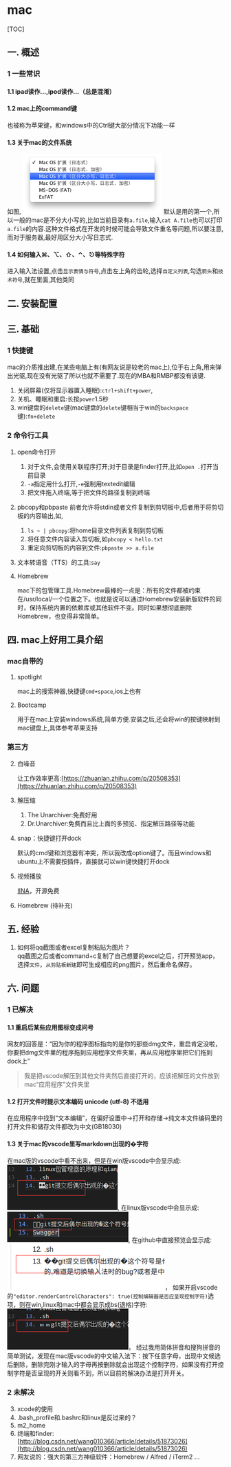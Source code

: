 # mac
[TOC]
## 一. 概述
### 1 一些常识
#### 1.1 ipad读作...,ipod读作...（总是混淆）
#### 1.2 mac上的command键
也被称为苹果键，和windows中的Ctrl键大部分情况下功能一样
#### 1.3 关于mac的文件系统
如图,
![](../picture/mac/0-4-fileSys.png)
默认是用的第一个,所以一般的mac是不分大小写的,比如当前目录有`a.file`,输入`cat A.file`也可以打印`a.file`的内容.这种文件格式在开发的时候可能会导致文件重名等问题,所以要注意,而对于服务器,最好用区分大小写日志式.
#### 1.4 如何输入⌘、⌥、⇧、⌃、⎋等特殊字符
进入输入法设置,点击`显示表情与符号`,点击左上角的齿轮,选择`自定义列表`,勾选`箭头`和`技术符号`,就在里面,其他类同
## 二. 安装配置
## 三. 基础
### 1 快捷键
mac的介质推出建,在某些电脑上有(有网友说是较老的mac上),位于右上角,用来弹出光驱,现在没有光驱了所以也就不需要了.现在的MBA和RMBP都没有该键.
1. 关闭屏幕(仅将显示器置入睡眠):`ctrl+shift+power`,
2. 关机、睡眠和重启:长按`power`1.5秒
3. win键盘的`delete`键(mac键盘的`delete`键相当于win的`backspace`键):`fn+delete`
### 2 命令行工具
1. open命令打开
    1. 对于文件,会使用关联程序打开;对于目录是finder打开,比如`open .`打开当前目录
    2. `-a`指定用什么打开,`-e`强制用textedit编辑
    3. 把文件拖入终端,等于把文件的路径复制到终端
2. pbcopy和pbpaste
    前者允许将stdin或者文件复制到剪切板中,后者用于将剪切板的内容输出,如,
    1. `ls ~ | pbcopy`:将home目录文件列表复制到剪切板
    2. 将任意文件内容读入剪切板,如`pbcopy < hello.txt`
    3. 重定向剪切板的内容到文件:`pbpaste >> a.file`
3. 文本转语音（TTS）的工具:`say`
4. Homebrew

    mac下的包管理工具.Homebrew最棒的一点是：所有的文件都被约束在/usr/local/一个位置之下。也就是说可以通过Homebrew安装新版软件的同时，保持系统内置的依赖库或其他软件不变。同时如果想彻底删除Homebrew，也变得非常简单。
## 四. mac上好用工具介绍
### mac自带的
1. spotlight

    mac上的搜索神器,快捷键`cmd+space`,ios上也有
2. Bootcamp

    用于在mac上安装windows系统,简单方便.安装之后,还会将win的按键映射到mac键盘上,具体参考苹果支持
### 第三方
2. 白噪音
    
    让工作效率更高:[https://zhuanlan.zhihu.com/p/20508353](https://zhuanlan.zhihu.com/p/20508353)
3. 解压缩
    1. The Unarchiver:免费好用
    2. Dr.Unarchiver:免费而且比上面的多预览、指定解压路径等功能
4. snap：快捷键打开dock

    默认的cmd键和浏览器有冲突，所以我改成option键了。而且windows和ubuntu上不需要按插件，直接就可以win键快捷打开dock
5. 视频播放

    [IINA](https://lhc70000.github.io/iina/zh-cn/)，开源免费
6. Homebrew (待补充)

## 五. 经验
1. 如何将qq截图或者excel复制粘贴为图片？  
qq截图之后或者command+c复制了自己想要的excel之后，打开预览app，选择`文件`，`从剪贴板新建`即可生成相应的png图片，然后重命名保存。
## 六. 问题
### 1 已解决
#### 1.1 重启后某些应用图标变成问号  
网友的回答是：“因为你的程序图标指向的是你的那些dmg文件，重启肯定没啦，你要把dmg文件里的程序拖到应用程序文件夹里，再从应用程序里把它们拖到dock上”
>我是把vscode解压到其他文件夹然后直接打开的，应该把解压的文件放到mac“应用程序”文件夹里
#### 1.2 打开文件时提示文本编码 unicode (utf-8) 不适用
在应用程序中找到“文本编辑”，在偏好设置中->打开和存储->纯文本文件编码里的打开文件和储存文件都改为中文(GB18030)
#### 1.3 关于mac的vscode里写markdown出现的�字符
在mac版的vscode中看不出来，但是在win版vscode中会显示成:
![](../picture/mac/0-0-falseInWin.png),
在linux版vscode中会显示成:
![](../picture/mac/0-1-falseInLinux.png),
在github中直接预览会显示成:
![](../picture/mac/0-2-InGithub.png)，
如果开启vscode的`"editor.renderControlCharacters": true(控制编辑器是否应呈现控制字符)`选项，则在win,linux和mac中都会显示成bs(退格)字符:
![](../picture/mac/0-3-trueInWin.png)，
经过我用简体拼音和搜狗拼音的简单测试，发现在mac版vscode的中文输入法下：按下任意字母，出现中文候选后删除，删除完刚才输入的字母再按删除就会出现这个控制字符，如果没有打开控制字符是否呈现的开关则看不到，所以目前的解决办法是打开开关。
### 2 未解决
3. xcode的使用
4. .bash_profile和.bashrc和linux是反过来的？
5. m2_home
6. 终端和finder:[http://blog.csdn.net/wang010366/article/details/51873026](http://blog.csdn.net/wang010366/article/details/51873026)
7. 网友说的：强大的第三方神级软件：Homebrew / Alfred / iTerm2 ...
